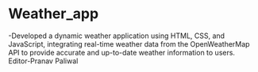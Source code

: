# Weather_app
-Developed a dynamic weather application using HTML, CSS, and JavaScript, integrating real-time weather data from the OpenWeatherMap API to provide accurate and up-to-date weather information to users.
Editor-Pranav Paliwal
